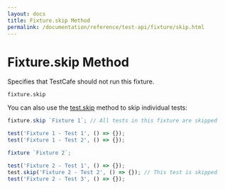 ```yaml
---
layout: docs
title: Fixture.skip Method
permalink: /documentation/reference/test-api/fixture/skip.html
---
```

# Fixture.skip Method

Specifies that TestCafe should not run this fixture.

```text
fixture.skip
```

You can also use the [test.skip](../test/skip.md) method to skip individual tests:

```js
fixture.skip `Fixture 1`; // All tests in this fixture are skipped

test('Fixture 1 - Test 1', () => {});
test('Fixture 1 - Test 2', () => {});

fixture `Fixture 2`;

test('Fixture 2 - Test 1', () => {});
test.skip('Fixture 2 - Test 2', () => {}); // This test is skipped
test('Fixture 2 - Test 3', () => {});
```

